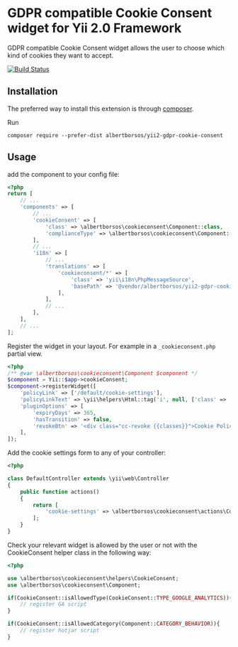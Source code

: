 GDPR compatible Cookie Consent widget for Yii 2.0 Framework
===========================================================

GDPR compatible Cookie Consent widget allows the user to choose which kind of cookies they want to accept.

[![Build Status](https://travis-ci.org/albertborsos/yii2-gdpr-cookie-consent.svg?branch=master)](https://travis-ci.org/albertborsos/yii2-gdpr-cookie-consent)

Installation
------------

The preferred way to install this extension is through [composer](http://getcomposer.org/download/).

Run

```
composer require --prefer-dist albertborsos/yii2-gdpr-cookie-consent
```


Usage
-----

add the component to your config file:

```php
<?php
return [
    // ...
    'components' => [
        // ...
        'cookieConsent' => [
            'class' => \albertborsos\cookieconsent\Component::class,
            'complianceType' => \albertborsos\cookieconsent\Component::COMPLIANCE_TYPE_OPT_OUT,
        ],
        // ...
        'i18n' => [
            // ...
            'translations' => [
                'cookieconsent/*' => [
                    'class' => 'yii\i18n\PhpMessageSource',
                    'basePath' => '@vendor/albertborsos/yii2-gdpr-cookie-consent/src/messages',
                ],
            ],
            // ...
        ],
    ],
    // ...
];
```

Register the widget in your layout. For example in a `_cookieconsent.php` partial view.

```php
<?php
/** @var \albertborsos\cookieconsent\Component $component */
$component = Yii::$app->cookieConsent;
$component->registerWidget([
    'policyLink' => ['/default/cookie-settings'],
    'policyLinkText' => \yii\helpers\Html::tag('i', null, ['class' => 'fa fa-cog']) . ' Beállítások',
    'pluginOptions' => [
        'expiryDays' => 365,
        'hasTransition' => false,
        'revokeBtn' => '<div class="cc-revoke {{classes}}">Cookie Policy</div>',
    ],
]);

```

Add the cookie settings form to any of your controller:

```php
<?php

class DefaultController extends \yii\web\Controller
{
    public function actions()
    {
        return [
            'cookie-settings' => \albertborsos\cookieconsent\actions\CookieSettingsAction::class,
        ];
    }
}

```

Check your relevant widget is allowed by the user or not with the CookieConsent helper class in the following way:

```php
<?php

use \albertborsos\cookieconsent\helpers\CookieConsent;
use \albertborsos\cookieconsent\Component;

if(CookieConsent::isAllowedType(CookieConsent::TYPE_GOOGLE_ANALYTICS)){
    // register GA script
}

if(CookieConsent::isAllowedCategory(Component::CATEGORY_BEHAVIOR)){
    // register hotjar script
}

```
